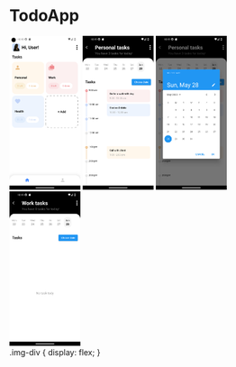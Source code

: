# TodoApp


<div class="img-div">
<img src="/assets/screenshots/Screenshot_1.png" width="25%">
<img src="/assets/screenshots/Screenshot_2.png" width="25%">
<img src="/assets/screenshots/Screenshot_3.png" width="25%">
<img src="/assets/screenshots/Screenshot_4.png" width="25%">
</div>
.img-div {
  display: flex;
}
